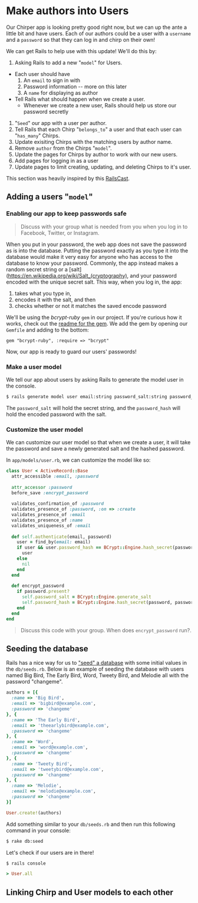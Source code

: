 # Make authors into Users

Our Chirper app is looking pretty good right now, but we can up the ante a little bit and have users.  Each of our authors could be a user with a `username` and a `password` so that they can log in and chirp on their own!

We can get Rails to help use with this update!  We'll do this by:

1. Asking Rails to add a new "`model`" for Users.
  * Each user should have
    1. An `email` to sign in with
    1. Password information -- more on this later
    1. A `name` for displaying as author
  * Tell Rails what should happen when we create a user.
    * Whenever we create a new user, Rails should help us store our password secretly
1. "`Seed`" our app with a user per author.
1. Tell Rails that each Chirp "`belongs_to`" a user and that each user can "`has_many`" Chirps.
1. Update exisiting Chirps with the matching users by author name.
1. Remove `author` from the Chirps "`model`".
1. Update the pages for Chirps by author to work with our new users.
1. Add pages for logging in as a user
1. Update pages to limit creating, updating, and deleting Chirps to it's user.

This section was heavily inspired by this [RailsCast](http://railscasts.com/episodes/250-authentication-from-scratch).

## Adding a users "`model`"

### Enabling our app to keep passwords safe

> Discuss with your group what is needed from you when you log in to Facebook, Twitter, or Instagram.

When you put in your password, the web app does not save the password as is into the database.  Putting the password exactly as you type it into the database would make it very easy for anyone who has access to the database to know your password.  Commonly, the app instead makes a random secret string or a [salt](https://en.wikipedia.org/wiki/Salt_(cryptography), and your password encoded with the unique secret salt.  This way, when you log in, the app:

1. takes what you type in,
1. encodes it with the salt, and then
1. checks whether or not it matches the saved encode password

We'll be using the *bcrypt-ruby* `gem` in our project. If you're curious how it works, check out the [readme for the gem](https://github.com/codahale/bcrypt-ruby#how-bcrypt-works).  We add the gem by opening our `Gemfile` and adding to the bottom:

```
gem "bcrypt-ruby", :require => "bcrypt"
```

Now, our app is ready to guard our users' passwords!

### Make a user model

We tell our app about users by asking Rails to generate the model user in the console.

```bash
$ rails generate model user email:string password_salt:string password_hash:string name:string
```

The `password_salt` will hold the secret string, and the `password_hash` will hold the encoded password with the salt.

### Customize the user model

We can customize our user model so that when we create a user, it will take the password and save a newly generated salt and the hashed password.

In `app/models/user.rb`, we can customize the model like so:

```ruby
class User < ActiveRecord::Base
  attr_accessible :email, :password
  
  attr_accessor :password
  before_save :encrypt_password
  
  validates_confirmation_of :password
  validates_presence_of :password, :on => :create
  validates_presence_of :email
  validates_presence_of :name
  validates_uniqueness_of :email
  
  def self.authenticate(email, password)
    user = find_by(email: email)
    if user && user.password_hash == BCrypt::Engine.hash_secret(password, user.password_salt)
      user
    else
      nil
    end
  end
  
  def encrypt_password
    if password.present?
      self.password_salt = BCrypt::Engine.generate_salt
      self.password_hash = BCrypt::Engine.hash_secret(password, password_salt)
    end
  end
end
```

> Discuss this code with your group.  When does `encrypt_password` run?.

## Seeding the database

Rails has a nice way for us to ["seed" a database](http://guides.rubyonrails.org/active_record_migrations.html#migrations-and-seed-data) with some initial values in the `db/seeds.rb`.  Below is an example of seeding the database with users named Big Bird, The Early Bird, Word, Tweety Bird, and Melodie all with the password "changeme".


```ruby
authors = [{
  :name => 'Big Bird',
  :email => 'bigbird@example.com',
  :password => 'changeme'
}, {
  :name => 'The Early Bird',
  :email => 'theearlybird@example.com',
  :password => 'changeme'
}, {
  :name => 'Word',
  :email => 'word@example.com',
  :password => 'changeme'
}, {
  :name => 'Tweety Bird',
  :email => 'tweetybird@example.com',
  :password => 'changeme'
}, {
  :name => 'Melodie',
  :email => 'melodie@example.com',
  :password => 'changeme'
}]

User.create!(authors)
```

Add something similar to your `db/seeds.rb` and then run this following command in your console:

```bash
$ rake db:seed
```

Let's check if our users are in there!

```bash
$ rails console
```
```rb
> User.all
```

## Linking Chirp and User models to each other

<!-- ## Giving Users a login

## Updating routes to work -->

